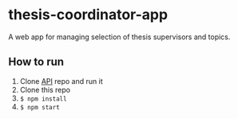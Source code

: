 # thesis-coordinator-app

A web app for managing selection of thesis supervisors and topics.

## How to run

  1. Clone [API](https://github.com/OlegKorniychuk/thesis-coordinator-api) repo and run it
  2. Clone this repo
  3. ```$ npm install```
  4. ```$ npm start```
